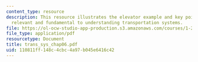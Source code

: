 ```yaml
---
content_type: resource
description: This resource illustrates the elevator example and key points which are
  relevant and fundamental to understanding transportation systems.
file: https://ol-ocw-studio-app-production.s3.amazonaws.com/courses/1-221j-transportation-systems-fall-2004/110811ff148c4cbc4a97b045e6416c42_trans_sys_chap06.pdf
file_type: application/pdf
resourcetype: Document
title: trans_sys_chap06.pdf
uid: 110811ff-148c-4cbc-4a97-b045e6416c42
---
```

